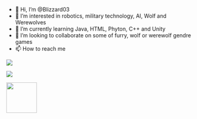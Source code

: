 - 👋 Hi, I’m @Blizzard03
- 👀 I’m interested in robotics, military technology, AI, Wolf and Werewolves
- 🌱 I’m currently learning Java, HTML, Phyton, C++ and Unity
- 💞️ I’m looking to collaborate on some of furry, wolf or werewolf gendre games
- 📫 How to reach me 

<a href="https://www.facebook.com/Ariq.Westernpack"><img src="https://cloud.githubusercontent.com/assets/17016297/18839836/0a06deb4-83d2-11e6-8078-1d0974af0f63.png" ></a>

<a href="https://www.linkedin.com/in/muhamad-ariq-rasyid-72659512a/"><img src="https://cloud.githubusercontent.com/assets/17016297/18839848/0fc7e74e-83d2-11e6-8c6a-277fc9d6e067.png" ></a>

<a href="https://www.furaffinity.net/user/mariqblizzardwp03/"><img src="https://www.furaffinity.net/themes/beta/img/banners/fa_logo.png?v2"  width="80px" height="80px"></a>

<!---
[2]: https://www.linkedin.com/in/muhamad-ariq-rasyid-72659512a/
[1]: https://www.facebook.com/Ariq.Westernpack
[3]: https://www.furaffinity.net/user/mariqblizzardwp03/
 Telegram https://t.me/mariq_r2981
Whatsapps(+62 838 7952 7973),--->

<!---
Blizzard03/Blizzard03 is a ✨ special ✨ repository because its `README.md` (this file) appears on your GitHub profile.
You can click the Preview link to take a look at your changes.
--->
<!--
[![facebook](https://cloud.githubusercontent.com/assets/17016297/18839836/0a06deb4-83d2-11e6-8078-1d0974af0f63.png)][1]
[![linkedin](https://cloud.githubusercontent.com/assets/17016297/18839848/0fc7e74e-83d2-11e6-8c6a-277fc9d6e067.png)][2]
[[https://www.furaffinity.net/themes/beta/img/banners/fa_logo.png?v2|width=80px height=80px]]
<img src="" width="80" height="80">[3]
-->
